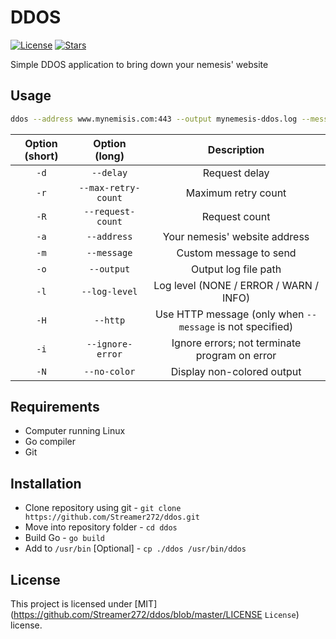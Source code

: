 # DDOS
[![License](https://img.shields.io/github/license/Streamer272/ddos)](https://github.com/Streamer272/ddos/blob/master/LICENSE)
[![Stars](https://img.shields.io/github/stars/Streamer272/ddos)](https://img.shields.io/github/stars/Streamer272/ddos)

Simple DDOS application to bring down your nemesis' website

## Usage
```bash
ddos --address www.mynemisis.com:443 --output mynemesis-ddos.log --message "HELLO SUCKER" --max-retry-count 100
```

| Option (short) |    Option (long)    |                        Description                        |
|:--------------:|:-------------------:|:---------------------------------------------------------:|
|      `-d`      |      `--delay`      |                       Request delay                       |
|      `-r`      | `--max-retry-count` |                    Maximum retry count                    |
|      `-R`      |  `--request-count`  |                       Request count                       |
|      `-a`      |     `--address`     |               Your nemesis' website address               |
|      `-m`      |     `--message`     |                  Custom message to send                   |
|      `-o`      |     `--output`      |                   Output log file path                    |
|      `-l`      |    `--log-level`    |          Log level (NONE / ERROR / WARN / INFO)           |
|      `-H`      |      `--http`       | Use HTTP message (only when `--message` is not specified) |
|      `-i`      |  `--ignore-error`   |       Ignore errors; not terminate program on error       |
|      `-N`      |    `--no-color`     |                Display non-colored output                 |

## Requirements
- Computer running Linux
- Go compiler
- Git

## Installation
- Clone repository using git - `git clone https://github.com/Streamer272/ddos.git`
- Move into repository folder - `cd ddos`
- Build Go - `go build`
- Add to `/usr/bin` [Optional] - `cp ./ddos /usr/bin/ddos`

## License
This project is licensed under [MIT](https://github.com/Streamer272/ddos/blob/master/LICENSE `License`) license.
